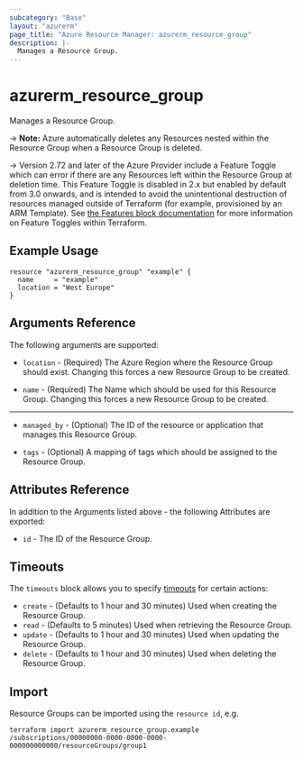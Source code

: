 ```yaml
---
subcategory: "Base"
layout: "azurerm"
page_title: "Azure Resource Manager: azurerm_resource_group"
description: |-
  Manages a Resource Group.
---
```


# azurerm_resource_group

Manages a Resource Group.

-> **Note:** Azure automatically deletes any Resources nested within the Resource Group when a Resource Group is deleted.

-> Version 2.72 and later of the Azure Provider include a Feature Toggle which can error if there are any Resources left within the Resource Group at deletion time. This Feature Toggle is disabled in 2.x but enabled by default from 3.0 onwards, and is intended to avoid the unintentional destruction of resources managed outside of Terraform (for example, provisioned by an ARM Template). See [the Features block documentation](https://registry.terraform.io/providers/hashicorp/azurerm/latest/docs#features) for more information on Feature Toggles within Terraform.

## Example Usage

```hcl
resource "azurerm_resource_group" "example" {
  name     = "example"
  location = "West Europe"
}
```

## Arguments Reference

The following arguments are supported:

* `location` - (Required) The Azure Region where the Resource Group should exist. Changing this forces a new Resource Group to be created.

* `name` - (Required) The Name which should be used for this Resource Group. Changing this forces a new Resource Group to be created.

---

* `managed_by` - (Optional) The ID of the resource or application that manages this Resource Group.

* `tags` - (Optional) A mapping of tags which should be assigned to the Resource Group.

## Attributes Reference

In addition to the Arguments listed above - the following Attributes are exported:

* `id` - The ID of the Resource Group.

## Timeouts

The `timeouts` block allows you to specify [timeouts](https://www.terraform.io/language/resources/syntax#operation-timeouts) for certain actions:

* `create` - (Defaults to 1 hour and 30 minutes) Used when creating the Resource Group.
* `read` - (Defaults to 5 minutes) Used when retrieving the Resource Group.
* `update` - (Defaults to 1 hour and 30 minutes) Used when updating the Resource Group.
* `delete` - (Defaults to 1 hour and 30 minutes) Used when deleting the Resource Group.

## Import

Resource Groups can be imported using the `resource id`, e.g.

```shell
terraform import azurerm_resource_group.example /subscriptions/00000000-0000-0000-0000-000000000000/resourceGroups/group1
```
